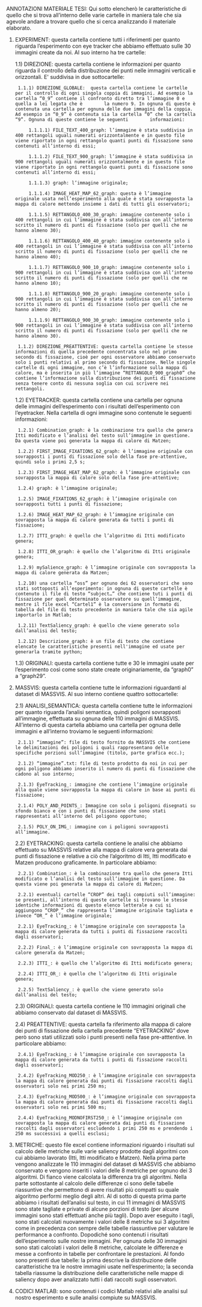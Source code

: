 ANNOTAZIONI MATERIALE TESI:
Qui sotto elencherò le caratteristiche di quello che si trova all’interno delle varie cartelle in maniera tale che sia agevole andare a trovare quello che si cerca analizzando il materiale elaborato.

1) EXPERIMENT: questa cartella contiene tutti i riferimenti per quanto riguarda l’esperimento con eye tracker che abbiamo effettuato sulle 30 immagini create da noi. Al suo interno ha tre cartelle:

	1.1) DIREZIONE: questa cartella contiene le informazioni per quanto riguarda il controllo della distribuzione dei punti nelle immagini verticali e orizzontali. E' suddivisa in due sottocartelle:

		1.1.1) DIREZIONE_GLOBALE:  questa cartella contiene le cartelle per il controllo di ogni singola coppia di immagini. Ad esempio la cartella “0_9” contiene il confronto diretto tra l’immagine 0 e quella a lei legata che è 		la numero 9. In ognuna di queste è contenuta una cartella per ognuna delle due immagini della coppia. Ad esempio in “0_9” è contenuta sia la cartella “0” che la cartella “9”. Ognuna di queste contiene le seguenti 		informazioni:

			1.1.1.1) FILE_TEXT_400_graph: l’immagine è stata suddivisa in 400 rettangoli uguali numerati orizzontalmente e in questo file viene riportato in ogni rettangolo quanti punti di fissazione sono contenuti all’interno di essi;

			1.1.1.2) FILE_TEXT_900_graph: l’immagine è stata suddivisa in 900 rettangoli uguali numerati orizzontalmente e in questo file viene riportato in ogni rettangolo quanti punti di fissazione sono contenuti all’interno di essi;

			1.1.1.3) graph: l’immagine originale;

			1.1.1.4) IMAGE_HEAT_MAP_62_graph: questa è l’immagine originale usata nell’esperimento alla quale è stata sovrapposta la mappa di calore mettendo insieme i dati di tutti gli osservatori;

			1.1.1.5) RETTANGOLO_400_30_graph: immagine contenente solo i 400 rettangoli in cui l’immagine è stata suddivisa con all’interno scritto il numero di punti di fissazione (solo per quelli che ne hanno almeno 30);

			1.1.1.6) RETTANGOLO_400_40_graph: immagine contenente solo i 400 rettangoli in cui l’immagine è stata suddivisa con all’interno scritto il numero di punti di fissazione (solo per quelli che ne hanno almeno 40);

			1.1.1.7) RETTANGOLO_900_10_graph: immagine contenente solo i 900 rettangoli in cui l’immagine è stata suddivisa con all’interno scritto il numero di punti di fissazione (solo per quelli che ne hanno almeno 10);

			1.1.1.8) RETTANGOLO_900_20_graph: immagine contenente solo i 900 rettangoli in cui l’immagine è stata suddivisa con all’interno scritto il numero di punti di fissazione (solo per quelli che ne hanno almeno 20);

			1.1.1.9) RETTANGOLO_900_30_graph: immagine contenente solo i 900 rettangoli in cui l’immagine è stata suddivisa con all’interno scritto il numero di punti di fissazione (solo per quelli che ne hanno almeno 30).

		1.1.2) DIREZIONE_PREATTENTIVE: questa cartella contiene le stesse informazioni di quella precedente concentrata solo nel primo secondo di fissazione, cioè per ogni osservatore abbiamo conservato solo i punti relativi al primo secondo di fissazione. Nelle singole cartelle di ogni immagine, non c’è l’informazione sulla mappa di calore, ma è inserita in più l’immagine “RETTANGOLO_900_graph0” che contiene l’informazione sulla distribuzione dei punti di fissazione senza tenere conto di nessuna soglia con cui scrivere nei rettangoli.

	1.2) EYETRACKER: questa cartella contiene una cartella per ognuna delle immagini dell’esperimento con i risultati dell’esperimento con l’eyetracker. Nella cartella di ogni immagine sono 	contenute le seguenti informazioni:

		1.2.1) Combination_graph: è la combinazione tra quello che genera Itti modificato e l’analisi del testo sull’immagine in questione. Da questa viene poi generata la mappa di calore di Matzen;

		1.2.2) FIRST_IMAGE_FIXATIONS_62_graph: è l’immagine originale con sovrapposti i punti di fissazione solo della fase pre-attentive, quindi solo i primi 2,5 s;

		1.2.3) FIRST_IMAGE_HEAT_MAP_62_graph: è l’immagine originale con sovrapposta la mappa di calore solo della fase pre-attentive;

		1.2.4) graph: è l’immagine originale;

		1.2.5) IMAGE_FIXATIONS_62_graph: è l’immagine originale con sovrapposti tutti i punti di fissazione;

		1.2.6) IMAGE_HEAT_MAP_62_graph: è l’immagine originale con sovrapposta la mappa di calore generata da tutti i punti di fissazione;

		1.2.7) ITTI_graph: è quello che l’algoritmo di Itti modificato genera;

		1.2.8) ITTI_OR_graph: è quello che l’algoritmo di Itti originale genera;

		1.2.9) mySalience_graph: è l’immagine originale con sovrapposta la mappa di calore generata da Matzen;

		1.2.10) una cartella “oss” per ognuno dei 62 osservatori che sono stati sottoposti all’esperimento: in ognuna di queste cartelle è contenuto il file di testo “subject…” che contiene tuti i punti di fissazione per quel determinato osservatore su quell’immagine, mentre il file excel “Cartel1” è la conversione in formato di tabella del file di testo precedente in maniera tale che sia agile importarlo in Matlab;

		1.2.11) TextSaliency_graph: è quello che viene generato solo dall’analisi del testo;

		1.2.12) Descrizione_graph: è un file di testo che contiene elencate le caratteristiche presenti nell'immagine ed usate per generarla tramite python;

	1.3) ORIGINALI: questa cartella contiene tutte e 30 le immagini usate per l’esperimento così come sono state create originariamente, da “graph0” a “graph29”.

2) MASSVIS: questa cartella contiene tutte le informazioni riguardanti al dataset di MASSVIS. Al suo interno contiene quattro sottocartelle:

	2.1) ANALISI_SEMANTICA: questa cartella contiene tutte le informazioni per quanto riguarda l’analisi semantica, quindi poligoni sovrapposti all’immagine, effettuata su ognuna delle 110 immagini di MASSVIS. All’interno di questa cartella abbiamo una cartella per ognuna delle immagini e all’interno troviamo le seguenti informazioni:

		2.1.1) “immagine”: file di testo fornito da MASSVIS che contiene le delimitazioni dei poligoni i quali rappresentano delle specifiche porzioni sull’immagine (titolo, parte grafica ecc.);

		2.1.2) “immagine”.txt: file di testo prodotto da noi in cui per ogni poligono abbiamo inserito il numero di punti di fissazione che cadono al suo interno;

		2.1.3) EyeTracking_: immagine che contiene l’immagine originale alla quale viene sovrapposta la mappa di calore in base ai punti di fissazione;

		2.1.4) POLY_AND_POINTS_: Immagine con solo i poligoni disegnati su sfondo bianco e con i punti di fissazione che sono stati rappresentati all’interno del poligono opportuno;

		2.1.5) POLY_ON_IMG_: immagine con i poligoni sovrapposti all’immagine.

	2.2) EYETRACKING: questa cartella contiene le analisi che abbiamo effettuato su MASSVIS relative alla mappa di calore vera generata dai punti di fissazione e relative a ciò che l’algoritmo di Itti, Itti modificato e Matzen producono graficamente. In particolare abbiamo:

		2.2.1) Combination_: è la combinazione tra quello che genera Itti modificato e l’analisi del testo sull’immagine in questione. Da questa viene poi generata la mappa di calore di Matzen;

		2.2.1) eventuali cartelle “CROP” dei tagli compiuti sull’immagine: se presenti, all’interno di queste cartelle si trovano le stesse identiche informazioni di questo elenco letterale a cui si aggiungono “CROP_” che rappresenta l’immagine originale tagliata e invece “OR_” è l’immagine originale;

		2.2.1) EyeTracking_: è l’immagine originale con sovrapposta la mappa di calore generata da tutti i punti di fissazione raccolti dagli osservatori;

		2.2.2) Final_: è l’immagine originale con sovrapposta la mappa di calore generata da Matzen;

		2.2.3) ITTI_: è quello che l’algoritmo di Itti modificato genera;

		2.2.4) ITTI_OR_: è quello che l’algoritmo di Itti originale genera;

		2.2.5) TextSaliency_: è quello che viene generato solo dall’analisi del testo;

	2.3) ORIGINALI: questa cartella contiene le 110 immagini originali che abbiamo conservato dal dataset di MASSVIS.

	2.4) PREATTENTIVE: questa cartella fa riferimento alla mappa di calore dei punti di fissazione della cartella precedente “EYETRACKING” dove però sono stati utilizzati solo i punti presenti nella fase pre-atttentive. In particolare abbiamo:

		2.4.1) EyeTracking_: è l’immagine originale con sovrapposta la mappa di calore generata da tutti i punti di fissazione raccolti dagli osservatori;

		2.4.2) EyeTracking_MOD250_: è l’immagine originale con sovrapposta la mappa di calore generata dai punti di fissazione raccolti dagli osservatori solo nei primi 250 ms;

		2.4.3) EyeTracking_MOD500_: è l’immagine originale con sovrapposta la mappa di calore generata dai punti di fissazione raccolti dagli osservatori solo nei primi 500 ms;

		2.4.4) EyeTracking_MODNOFIRST250_: è l’immagine originale con sovrapposta la mappa di calore generata dai punti di fissazione raccolti dagli osservatori escludendo i primi 250 ms e prendendo i 250 ms successivi a quelli esclusi;
	

3) METRICHE: questo file excel contiene informazioni riguardo i risultati sul calcolo delle metriche sulle varie saliency prodotte dagli algoritmi con cui abbiamo lavorato (Itti, Itti modificato e Matzen). Nella prima parte vengono analizzate le 110 immagini del dataset di MASSVIS che abbiamo conservato e vengono inseriti i valori delle 8 metriche per ognuno dei 3 algoritmi. Di fianco viene calcolata la differenza tra gli algoritmi. Nella parte sottostante al calcolo delle differenze ci sono delle tabelle riassuntive che permettono di avere risultati più compatti su quale algoritmo performi meglio degli altri.
Al di sotto di questa prima parte abbiamo i risultati dell’analisi sul testo, in cui 11 immagini di MASSVIS sono state tagliate e private di alcune porzioni di testo (per alcune immagini sono stati effettuati anche più tagli). Dopo aver eseguito i tagli, sono stati calcolati nuovamente i valori delle 8 metriche sui 3 algoritmi come in precedenza con sempre delle tabelle riassuntive per valutare le performance a confronto.
Dopodiché sono contenuti i risultati dell’esperimento sulle nostre immagini. Per ognuna delle 30 immagini sono stati calcolati i valori delle 8 metriche, calcolate le differenze e messe a confronto in tabelle per confrontare le prestazioni. 
Al fondo sono presenti due tabelle: la prima descrive la distribuzione delle caratteristiche tra le nostre immagini usate nell’esperimento; la seconda tabella riassume la distribuzione delle caratteristiche nelle mappe di saliency dopo aver analizzato tutti i dati raccolti sugli osservatori.

4) CODICI MATLAB: sono contenuti i codici Matlab relativi alle analisi sul nostro esperimento e sulle analisi compiute su MASSVIS.









